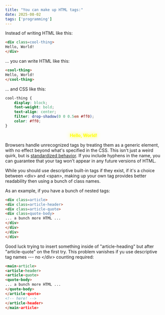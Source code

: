 ```yaml
---
title: "You can make up HTML tags:"
date: 2025-08-02
tags: ['programming']
---
```


Instead of writing HTML like this:

```html
<div class=cool-thing>
Hello, World!
</div>
```

... you can write HTML like this:

```html
<cool-thing>
Hello, World!
</cool-thing>
```

<!--more-->

... and CSS like this:

```css
cool-thing {
	display: block;
	font-weight: bold;
	text-align: center;
	filter: drop-shadow(0 0 0.5em #ff0);
	color: #ff0;
}
```

<style>
cool-thing {
	display: block;
	font-weight: bold;
	text-align: center;
	filter: drop-shadow(0 0 0.5em #ff0);
	color: #ff0;
}
</style>

<cool-thing>
Hello, World!
</cool-thing>

<div style="display: none">
For those using RSS, click <a href=https://maurycyz.com/misc/make-up-tags/>here</a> to see it in action.
</div>

Browsers handle unrecognized tags by treating them as a generic element, with no effect beyond what's specified in the CSS.
This isn't just a weird quirk, but is [standardized behavior](https://html.spec.whatwg.org/multipage/dom.html#htmlunknownelement).
If you include hyphens in the name, you can guarantee that your tag won't appear in any future versions of HTML.

While you should use descriptive built-in tags if they exist, if it's a choice between &lt;div&gt; and &lt;span&gt;, 
making up your own tag provides better readability then using a bunch of class names.

As an example, if you have a bunch of nested tags:

```html
<div class=article>
<div class=article-header>
<div class=article-quote>
<div class=quote-body>
... a bunch more HTML ...
</div>
</div>
</div>
</div>
```

Good luck trying to insert something inside of "article-heading" but after "article-quote" on the first try.
This problem vanishes if yu use descriptive tag names --- no &lt;/div&gt; counting required:

```html
<main-article>
<article-header>
<article-quote>
<quote-body>
... a bunch more HTML ...
</quote-body>
</article-quote>
<!-- here! -->
</article-header>
</main-article>
````
